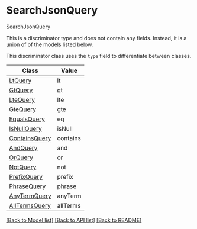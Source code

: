 # SearchJsonQuery

SearchJsonQuery

This is a discriminator type and does not contain any fields. Instead, it is a union
of of the models listed below.

This discriminator class uses the `type` field to differentiate between classes.

| Class | Value
| ------------ | -------------
[LtQuery](LtQuery.md) | lt
[GtQuery](GtQuery.md) | gt
[LteQuery](LteQuery.md) | lte
[GteQuery](GteQuery.md) | gte
[EqualsQuery](EqualsQuery.md) | eq
[IsNullQuery](IsNullQuery.md) | isNull
[ContainsQuery](ContainsQuery.md) | contains
[AndQuery](AndQuery.md) | and
[OrQuery](OrQuery.md) | or
[NotQuery](NotQuery.md) | not
[PrefixQuery](PrefixQuery.md) | prefix
[PhraseQuery](PhraseQuery.md) | phrase
[AnyTermQuery](AnyTermQuery.md) | anyTerm
[AllTermsQuery](AllTermsQuery.md) | allTerms


[[Back to Model list]](../../README.md#models-v2-link) [[Back to API list]](../../README.md#documentation-for-api-endpoints) [[Back to README]](../../README.md)

